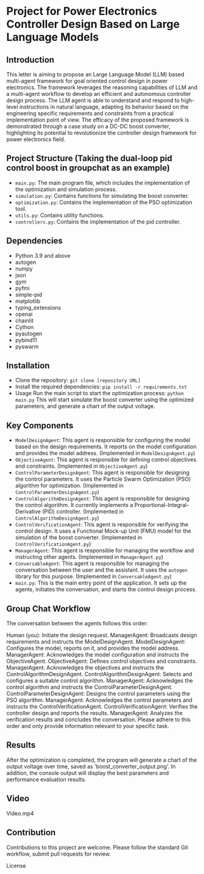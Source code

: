 # Project for Power Electronics Controller Design Based on Large Language Models

## Introduction
This letter is aiming to propose an Large Language Model (LLM) based multi-agent framework for goal oriented control design in power electronics. The framework leverages the reasoning capabilities of LLM and a multi-agent workflow to develop an efficient and autonomous controller design process. The LLM agent is able to understand and respond to high-level instructions in natural language, adapting its behavior based on the engineering specific requirements and constraints from a practical implementation point of view. The efficacy of the proposed framework is demonstrated through a case study on a DC-DC boost converter, highlighting its potential to revolutionize the controller design framework for power electronics field.
## Project Structure (Taking the dual-loop pid control boost in groupchat as an example)
- `main.py`: The main program file, which includes the implementation of the optimization and simulation process.
- `simulation.py`: Contains functions for simulating the boost converter.
- `optimization.py`: Contains the implementation of the PSO optimization tool.
- `utils.py`: Contains utility functions.
- `controllers.py`: Contains the implementation of the pid controller.

## Dependencies
- Python 3.9 and above
- autogen
- numpy
- json
- gym
- pyfmi
- simple-pid
- matplotlib
- typing_extensions
- openai
- chainlit
- Cython
- pyautogen
- pybind11
- pyswarm

## Installation
- Clone the repository:
```git clone [repository URL]```
- Install the required dependencies:
```pip install -r requirements.txt```
- Usage
Run the main script to start the optimization process:
```python main.py```
This will start simulate the boost converter using the optimized parameters, and generate a chart of the output voltage.

## Key Components
- `ModelDesignAgent`: This agent is responsible for configuring the model based on the design requirements. It reports on the model configuration and provides the model address. (Implemented in `ModelDesignAgent.py`)
- `ObjectiveAgent`: This agent is responsible for defining control objectives and constraints. (Implemented in `ObjectiveAgent.py`)
- `ControlParameterDesignAgent`: This agent is responsible for designing the control parameters. It uses the Particle Swarm Optimization (PSO) algorithm for optimization. (Implemented in `ControlParameterDesignAgent.py`)
- `ControlAlgorithmDesignAgent`: This agent is responsible for designing the control algorithm. It currently implements a Proportional-Integral-Derivative (PID) controller. (Implemented in `ControlAlgorithmDesignAgent.py`)
- `ControlVerificationAgent`: This agent is responsible for verifying the control design. It uses a Functional Mock-up Unit (FMU) model for the simulation of the boost converter. (Implemented in `ControlVerificationAgent.py`)
- `ManagerAgent`: This agent is responsible for managing the workflow and instructing other agents. (Implemented in `ManagerAgent.py`)
- `ConversableAgent`: This agent is responsible for managing the conversation between the user and the assistant. It uses the `autogen` library for this purpose. (Implemented in `ConversableAgent.py`)
- `main.py`: This is the main entry point of the application. It sets up the agents, initiates the conversation, and starts the control design process.
## Group Chat Workflow
The conversation between the agents follows this order:

Human (you): Initiate the design request.
ManagerAgent: Broadcasts design requirements and instructs the ModelDesignAgent.
ModelDesignAgent: Configures the model, reports on it, and provides the model address.
ManagerAgent: Acknowledges the model configuration and instructs the ObjectiveAgent.
ObjectiveAgent: Defines control objectives and constraints.
ManagerAgent: Acknowledges the objectives and instructs the ControlAlgorithmDesignAgent.
ControlAlgorithmDesignAgent: Selects and configures a suitable control algorithm.
ManagerAgent: Acknowledges the control algorithm and instructs the ControlParameterDesignAgent.
ControlParameterDesignAgent: Designs the control parameters using the PSO algorithm.
ManagerAgent: Acknowledges the control parameters and instructs the ControlVerificationAgent.
ControlVerificationAgent: Verifies the controller design and reports the results.
ManagerAgent: Analyzes the verification results and concludes the conversation.
Please adhere to this order and only provide information relevant to your specific task.

## Results
After the optimization is completed, the program will generate a chart of the output voltage over time, saved as 'boost_converter_output.png'. In addition, the console output will display the best parameters and performance evaluation results.

## Video 
Video.mp4

## Contribution
Contributions to this project are welcome. Please follow the standard Git workflow, submit pull requests for review.

License
